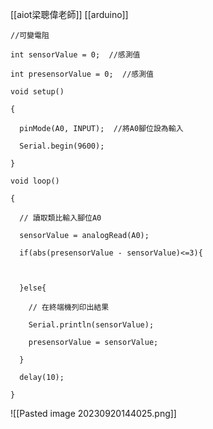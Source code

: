 [[aiot梁聰偉老師]]
[[arduino]]
```
//可變電阻

int sensorValue = 0;  //感測值

int presensorValue = 0;  //感測值

void setup()

{

  pinMode(A0, INPUT);  //將A0腳位設為輸入

  Serial.begin(9600);

}

void loop()

{

  // 讀取類比輸入腳位A0

  sensorValue = analogRead(A0);

  if(abs(presensorValue - sensorValue)<=3){

  

  }else{

    // 在終端機列印出結果

    Serial.println(sensorValue);

    presensorValue = sensorValue;

  }

  delay(10);

}
```

![[Pasted image 20230920144025.png]]
